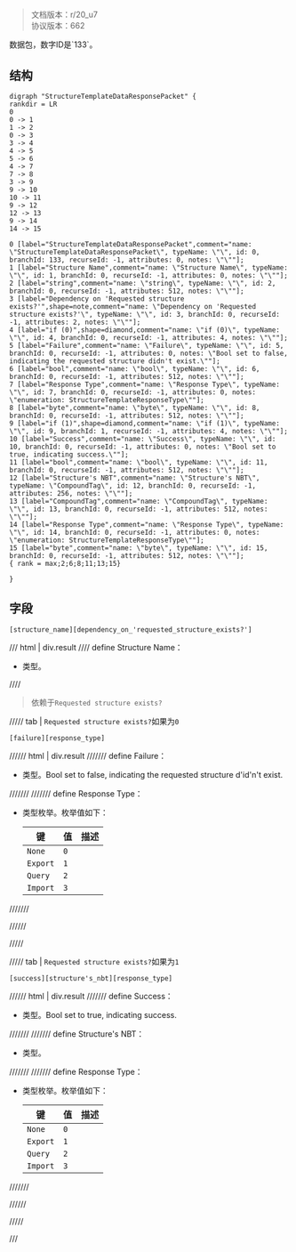# <!-- md:samp StructureTemplateDataResponsePacket -->

> 文档版本：r/20_u7<br/>协议版本：662

<!-- md:samp StructureTemplateDataResponsePacket -->数据包，数字ID是`133`。

## 结构

```viz
digraph "StructureTemplateDataResponsePacket" {
rankdir = LR
0
0 -> 1
1 -> 2
0 -> 3
3 -> 4
4 -> 5
5 -> 6
4 -> 7
7 -> 8
3 -> 9
9 -> 10
10 -> 11
9 -> 12
12 -> 13
9 -> 14
14 -> 15

0 [label="StructureTemplateDataResponsePacket",comment="name: \"StructureTemplateDataResponsePacket\", typeName: \"\", id: 0, branchId: 133, recurseId: -1, attributes: 0, notes: \"\""];
1 [label="Structure Name",comment="name: \"Structure Name\", typeName: \"\", id: 1, branchId: 0, recurseId: -1, attributes: 0, notes: \"\""];
2 [label="string",comment="name: \"string\", typeName: \"\", id: 2, branchId: 0, recurseId: -1, attributes: 512, notes: \"\""];
3 [label="Dependency on 'Requested structure exists?'",shape=note,comment="name: \"Dependency on 'Requested structure exists?'\", typeName: \"\", id: 3, branchId: 0, recurseId: -1, attributes: 2, notes: \"\""];
4 [label="if (0)",shape=diamond,comment="name: \"if (0)\", typeName: \"\", id: 4, branchId: 0, recurseId: -1, attributes: 4, notes: \"\""];
5 [label="Failure",comment="name: \"Failure\", typeName: \"\", id: 5, branchId: 0, recurseId: -1, attributes: 0, notes: \"Bool set to false, indicating the requested structure didn't exist.\""];
6 [label="bool",comment="name: \"bool\", typeName: \"\", id: 6, branchId: 0, recurseId: -1, attributes: 512, notes: \"\""];
7 [label="Response Type",comment="name: \"Response Type\", typeName: \"\", id: 7, branchId: 0, recurseId: -1, attributes: 0, notes: \"enumeration: StructureTemplateResponseType\""];
8 [label="byte",comment="name: \"byte\", typeName: \"\", id: 8, branchId: 0, recurseId: -1, attributes: 512, notes: \"\""];
9 [label="if (1)",shape=diamond,comment="name: \"if (1)\", typeName: \"\", id: 9, branchId: 1, recurseId: -1, attributes: 4, notes: \"\""];
10 [label="Success",comment="name: \"Success\", typeName: \"\", id: 10, branchId: 0, recurseId: -1, attributes: 0, notes: \"Bool set to true, indicating success.\""];
11 [label="bool",comment="name: \"bool\", typeName: \"\", id: 11, branchId: 0, recurseId: -1, attributes: 512, notes: \"\""];
12 [label="Structure's NBT",comment="name: \"Structure's NBT\", typeName: \"CompoundTag\", id: 12, branchId: 0, recurseId: -1, attributes: 256, notes: \"\""];
13 [label="CompoundTag",comment="name: \"CompoundTag\", typeName: \"\", id: 13, branchId: 0, recurseId: -1, attributes: 512, notes: \"\""];
14 [label="Response Type",comment="name: \"Response Type\", typeName: \"\", id: 14, branchId: 0, recurseId: -1, attributes: 0, notes: \"enumeration: StructureTemplateResponseType\""];
15 [label="byte",comment="name: \"byte\", typeName: \"\", id: 15, branchId: 0, recurseId: -1, attributes: 512, notes: \"\""];
{ rank = max;2;6;8;11;13;15}

}

```

## 字段

```title='StructureTemplateDataResponsePacket'
[structure_name][dependency_on_'requested_structure_exists?']
```

/// html | div.result
//// define
Structure Name：[<!-- md:samp string -->](../types/string.md)

- <!-- md:samp string -->类型。


////
> 依赖于`Requested structure exists?`

///// tab | `Requested structure exists?`如果为`0`
```title='if (0)'
[failure][response_type]
```

////// html | div.result
/////// define
Failure：<!-- md:samp bool -->

- <!-- md:samp bool -->类型。Bool set to false, indicating the requested structure d'id'n't exist.


///////
/////// define
Response Type：<!-- md:samp byte -->

- <!-- md:samp byte -->类型枚举。枚举值如下：

  |键|值|描述|
  |---|---|---|
  |`None`|`0`||
  |`Export`|`1`||
  |`Query`|`2`||
  |`Import`|`3`||



///////

//////

/////

///// tab | `Requested structure exists?`如果为`1`
```title='if (1)'
[success][structure's_nbt][response_type]
```

////// html | div.result
/////// define
Success：<!-- md:samp bool -->

- <!-- md:samp bool -->类型。Bool set to true, indicating success.


///////
/////// define
Structure's NBT：[<!-- md:samp CompoundTag -->](../types/compoundtag.md)

- <!-- md:samp CompoundTag -->类型。


///////
/////// define
Response Type：<!-- md:samp byte -->

- <!-- md:samp byte -->类型枚举。枚举值如下：

  |键|值|描述|
  |---|---|---|
  |`None`|`0`||
  |`Export`|`1`||
  |`Query`|`2`||
  |`Import`|`3`||



///////

//////

/////

///

